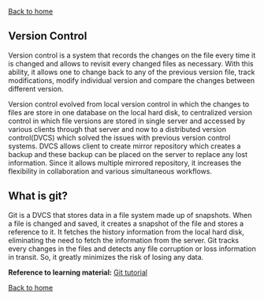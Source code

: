 [Back to home](README.md)
## Version Control

Version control is a system that records the changes on the file every time it is changed and allows to revisit every changed files as 
necessary. With this ability, it allows one to change back to any of the previous version file, track modifications, modify individual 
version and compare the changes between different version. 

Version control evolved from local version control in which the changes to files are store in one database on the local hard disk, to 
centralized version control in which file versions are stored in single server and accessed by various clients through that server and 
now to a distributed version control(DVCS) which solved the issues with previous version control systems. DVCS allows client to create 
mirror repository which creates a backup and these backup can be placed on the server to replace any lost information. Since it allows
multiple mirrored repository, it increases the flexibility in collaboration and various simultaneous workflows. 

## What is git?

Git is a DVCS that stores data in a file system made up of snapshots. When a file is changed and saved, it creates a snapshot of the file
and stores a reference to it. It fetches the history information from the local hard disk, eliminating the need to fetch the information 
from the server. Git tracks every changes in the files and detects any file corruption or loss information in transit. So, it greatly 
minimizes the risk of losing any data.

**Reference to learning material:** [Git tutorial](https://blog.udemy.com/git-tutorial-a-comprehensive-guide/)


[Back to home](README.md)

